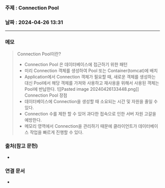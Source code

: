 ### 주제 : Connection Pool

### 날짜 : 2024-04-26 13:31
----
### 메모
> Connection Pool이란?
> 	- Connection Pool 은 데이터베이스에 접근하기 위한 패턴
> 	- 미리 Connection 객체를 생성하여 Pool 또는 Container(tomcat)에 배치
> 	- Application에서 Connection 객체가 필요할 때, 새로운 객체를 생성하는 대신 Pool에서 해당 객체를 가져와 사용하고 재사용을 위해서 사용된 객체는 Pool에 반납한다.
> 	![[Pasted image 20240426133448.png]]
> Connection Pool 장점
> 	- 데이터베이스에 Connection을 생성할 때 소요되는 시간 및 자원을 줄일 수 있다.
> 	- Connection 수를 제한 할 수 있어 과다한 접속으로 인한 서버 자원 고갈을 예방한다.
> 	- 메모리 영역에서 Connection을 관리하기 때문에 클라이언트가 데이터베이스 작업을 빠르게 진행할 수 있다.

### 출처(참고 문헌)
-

### 연결 문서
-
